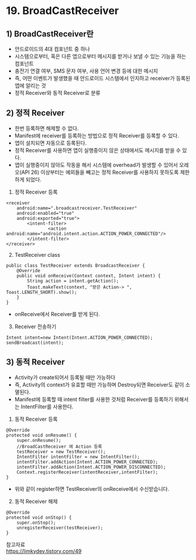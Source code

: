 # 19. BroadCastReceiver
## 1) BroadCastReceiver란
+ 안드로이드의 4대 컴포넌트 중 하나
+ 시스템으로부터, 혹은 다른 앱으로부터 메시지를 받거나 보낼 수 있는 기능을 하는 컴포넌트
+ 충전기 연결 여부, SMS 문자 여부, 사용 언어 변경 등에 대한 메시지
+ 즉, 어떤 이벤트가 발생했을 때 안드로이드 시스템에서 인지하고 receiver가 등록된 앱에 알리는 것
+ 정적 Receiver와 동적 Receiver로 분류

## 2) 정적 Receiver
+ 한번 등록하면 해제할 수 없다.
+ Manifest에 receiver를 등록하는 방법으로 정적 Receiver를 등록할 수 있다.
+ 앱이 설치되면 자동으로 등록된다.
+ 정적 Receiver를 사용하면 앱이 실행중이지 않은 상태에서도 메시지를 받을 수 있다.
+ 앱이 실행중이지 않아도 작동을 해서 시스템에 overhead가 발생할 수 있어서 오레오(API 26) 이상부터는 예외들을 빼고는 정적 Receiver를 사용하지 못하도록 제한하게 되었다.
1. 정적 Receiver 등록
```
<receiver
    android:name=".broadcastreceiver.TestReceiver"
    android:enabled="true"
    android:exported="true">
        <intent-filter>  
                <action android:name="android.intent.action.ACTION_POWER_CONNECTED"/>
        </intent-filter>
</receiver>
```
2. TestReceiver class
```
public class TestReceiver extends BroadcastReceiver {
    @Override
    public void onReceive(Context context, Intent intent) {
        String action = intent.getAction();
        Toast.makeText(context, "받은 Action-> ", Toast.LENGTH_SHORT).show();
    }
}
```
+ onReceive에서 Receiver를 받게 된다.
3. Receiver 전송하기
```
Intent intent=new Intent(Intent.ACTION_POWER_CONNECTED);
sendBroadcast(intent);
```

## 3) 동적 Receiver
+ Activity가 create되어서 등록될 때만 가능하다
+ 즉, Activity의 context가 유효할 때만 가능하며 Destroy되면 Receiver도 같이 소멸된다.
+ Manifest에 등록할 때 intent filter를 사용한 것처럼 Receiver를 등록하기 위해서는 IntentFilter를 사용한다.
1. 동적 Receiver 등록
```
@Override
protected void onResume() {
    super.onResume();
    //BroadCastReceiver 에 Action 등록
    testReceiver = new TestReceiver();
    IntentFilter intentFilter = new IntentFilter();
    intentFilter.addAction(Intent.ACTION_POWER_CONNECTED);
    intentFilter.addAction(Intent.ACTION_POWER_DISCONNECTED);
    Context.registerReceiver(intentReceiver,intentFilter);
}
```
+ 위와 같이 register하면 TestReceiver의 onReceive에서 수신받습니다.

2. 동적 Receiver 해제
```
@Override
protected void onStop() {
    super.onStop();
    unregisterReceiver(testReceiver);
}
```

참고자료<br>
https://limkydev.tistory.com/49
